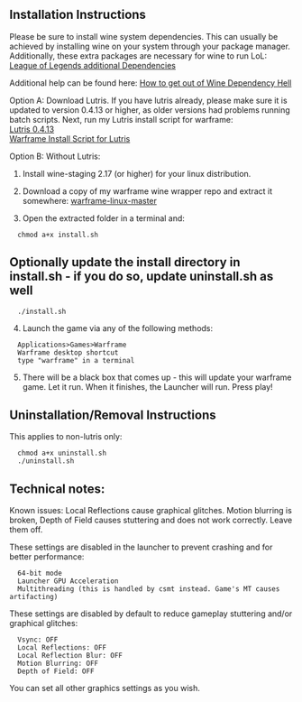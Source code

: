 ## Installation Instructions

Please be sure to install wine system dependencies. This can usually be achieved by installing wine on your system through your package manager. Additionally, these extra packages are necessary for wine to run LoL:  
[League of Legends additional Dependencies](https://wiki.archlinux.org/index.php/League_of_Legends#Install_the_dependencies)

Additional help can be found here:
[How to get out of Wine Dependency Hell](https://www.gloriouseggroll.tv/how-to-get-out-of-wine-dependency-hell/)

Option A: Download Lutris. If you have lutris already, please make sure it is updated to version 0.4.13 or higher, as older versions had problems running batch scripts.  Next, run my Lutris install script for warframe:  
[Lutris 0.4.13](https://lutris.net/downloads/)  
[Warframe Install Script for Lutris](https://lutris.net/games/warframe/)  

Option B: Without Lutris:  
1. Install wine-staging 2.17 (or higher) for your linux distribution.  

2. Download a copy of my warframe wine wrapper repo and extract it somewhere: [warframe-linux-master](https://github.com/GloriousEggroll/warframe-linux/archive/master.zip)  

3. Open the extracted folder in a terminal and:  

```shell
  chmod a+x install.sh
```

## Optionally update the install directory in install.sh - if you do so, update uninstall.sh as well

```shell
  ./install.sh
```

4. Launch the game via any of the following methods:  

```
  Applications>Games>Warframe
  Warframe desktop shortcut
  type "warframe" in a terminal
```

5. There will be a black box that comes up - this will update your warframe game. Let it run. When it finishes, the Launcher will run. Press play!  

## Uninstallation/Removal Instructions
This applies to non-lutris only: 

```shell
  chmod a+x uninstall.sh
  ./uninstall.sh
```

## Technical notes:  
Known issues:
Local Reflections cause graphical glitches. Motion blurring is broken, Depth of Field causes stuttering and does not work correctly. Leave them off.  

These settings are disabled in the launcher to prevent crashing and for better performance:  

```
  64-bit mode
  Launcher GPU Acceleration
  Multithreading (this is handled by csmt instead. Game's MT causes artifacting)
```

These settings are disabled by default to reduce gameplay stuttering and/or graphical glitches:  

```
  Vsync: OFF
  Local Reflections: OFF
  Local Reflection Blur: OFF
  Motion Blurring: OFF
  Depth of Field: OFF
```

You can set all other graphics settings as you wish.
